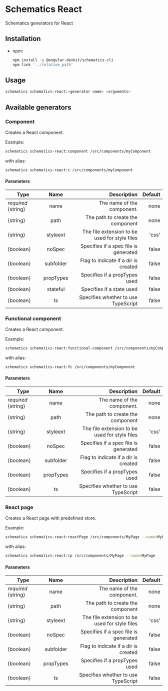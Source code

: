 # Schematics React

Schematics generators for React

## Installation
- npm:
  ```bash
  npm install -g @angular-devkit/schematics-cli
  npm link '../relative_path'
  ```

## Usage

```bash
schematics schematics-react:<generator name> <arguments>
```

## Available generators

### Component
Creates a React component.

Example:
```bash
schematics schematics-react:component /src/components/myComponent
```

with alias:
```bash
schematics schematics-react:c /src/components/myComponent
```

#### Parameters
| Type | Name | Description | Default |
|------|:----:|------------:|--------:|
| *required* {string} | name | The name of the component. | none |
| {string} | path | The path to create the component | none |
| {string} | styleext | The file extension to be used for style files | 'css' |
| {boolean} | noSpec | Specifies if a spec file is generated | false |
| {boolean} | subfolder | Flag to indicate if a dir is created | false |
| {boolean} | propTypes | Specifies if a propTypes used | false |
| {boolean} | stateful | Specifies if a state used | false |
| {boolean} | ts | Specifies whether to use TypeScript | false |

### Functional component
Creates a React component.

Example:
```bash
schematics schematics-react:functional-component /src/components/myComponent
```

with alias:
```bash
schematics schematics-react:fc /src/components/myComponent
```

#### Parameters
| Type | Name | Description | Default |
|------|:----:|------------:|--------:|
| *required* {string} | name | The name of the component. | none |
| {string} | path | The path to create the component | none |
| {string} | styleext | The file extension to be used for style files | 'css' |
| {boolean} | noSpec | Specifies if a spec file is generated | false |
| {boolean} | subfolder | Flag to indicate if a dir is created | false |
| {boolean} | propTypes | Specifies if a propTypes used | false |
| {boolean} | ts | Specifies whether to use TypeScript | false |

### React page
Creates a React page with predefined store.

Example:
```bash
schematics schematics-react:reactPage /src/components/MyPage --name=MyPage
```

with alias:
```bash
schematics schematics-react:rp /src/components/MyPage --name=MyPage
```

#### Parameters
| Type | Name | Description | Default |
|------|:----:|------------:|--------:|
| *required* {string} | name | The name of the component. | none |
| {string} | path | The path to create the component | none |
| {string} | styleext | The file extension to be used for style files | 'css' |
| {boolean} | noSpec | Specifies if a spec file is generated | false |
| {boolean} | subfolder | Flag to indicate if a dir is created | false |
| {boolean} | propTypes | Specifies if a propTypes used | false |
| {boolean} | ts | Specifies whether to use TypeScript | false |
